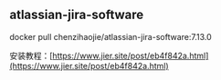 
## atlassian-jira-software

docker pull chenzihaojie/atlassian-jira-software:7.13.0

安装教程：[https://www.jier.site/post/eb4f842a.html](https://www.jier.site/post/eb4f842a.html)

